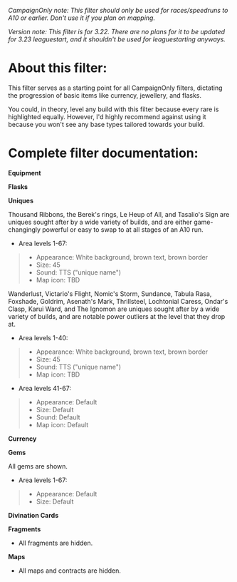 *CampaignOnly note: This filter should only be used for races/speedruns to A10 or earlier. Don't use it if you plan on mapping.*

*Version note: This filter is for 3.22. There are no plans for it to be updated for 3.23 leaguestart, and it shouldn't be used for leaguestarting anyways.*

# About this filter:

This filter serves as a starting point for all CampaignOnly filters, dictating the progression of basic items like currency, jewellery, and flasks.

You could, in theory, level any build with this filter because every rare is highlighted equally. However, I'd highly recommend against using it because you won't see any base types tailored towards your build.

# Complete filter documentation:

**Equipment**

**Flasks**

**Uniques**

Thousand Ribbons, the Berek's rings, Le Heup of All, and Tasalio's Sign are uniques sought after by a wide variety of builds, and are either game-changingly powerful or easy to swap to at all stages of an A10 run.
- Area levels 1-67:
> - Appearance: White background, brown text, brown border
> - Size: 45
> - Sound: TTS ("unique name")
> - Map icon: TBD 

Wanderlust, Victario's Flight, Nomic's Storm, Sundance, Tabula Rasa, Foxshade, Goldrim, Asenath's Mark, Thrillsteel, Lochtonial Caress, Ondar's Clasp, Karui Ward, and The Ignomon are uniques sought after by a wide variety of builds, and are notable power outliers at the level that they drop at.
- Area levels 1-40:
> - Appearance: White background, brown text, brown border
> - Size: 45
> - Sound: TTS ("unique name")
> - Map icon: TBD 
- Area levels 41-67:
> - Appearance: Default
> - Size: Default
> - Sound: Default
> - Map icon: Default 

**Currency**

**Gems**

All gems are shown.
- Area levels 1-67:
> - Appearance: Default 
> - Size: Default

**Divination Cards**

**Fragments**

- All fragments are hidden.

**Maps**

- All maps and contracts are hidden.